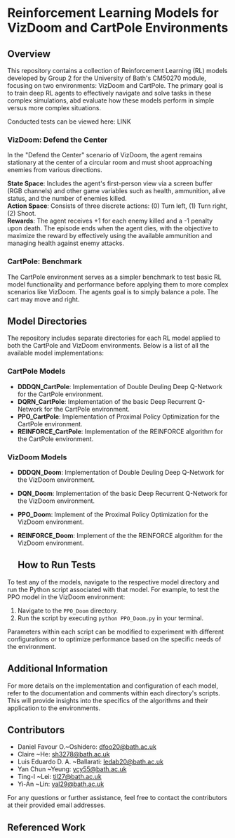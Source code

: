 # Reinforcement Learning Models for VizDoom and CartPole Environments
## Overview

This repository contains a collection of Reinforcement Learning (RL) models developed by Group 2 for the University of Bath's CM50270 module, focusing on two environments: VizDoom and CartPole. The primary goal is to train deep RL agents to effectively navigate and solve tasks in these complex simulations, abd evaluate how these models perform in simple versus more complex situations.

Conducted tests can be viewed here: LINK

### VizDoom: Defend the Center
In the "Defend the Center" scenario of VizDoom, the agent remains stationary at the center of a circular room and must shoot approaching enemies from various directions.

**State Space**: Includes the agent's first-person view via a screen buffer (RGB channels) and other game variables such as health, ammunition, alive status, and the number of enemies killed.  
**Action Space**: Consists of three discrete actions: (0) Turn left, (1) Turn right, (2) Shoot.  
**Rewards**: The agent receives +1 for each enemy killed and a -1 penalty upon death. The episode ends when the agent dies, with the objective to maximize the reward by effectively using the available ammunition and managing health against enemy attacks.

### CartPole: Benchmark
The CartPole environment serves as a simpler benchmark to test basic RL model functionality and performance before applying them to more complex scenarios like VizDoom. The agents goal is to simply balance a pole. The cart may move and right.

## Model Directories
The repository includes separate directories for each RL model applied to both the CartPole and VizDoom environments. Below is a list of all the available model implementations:

### CartPole Models
- **DDDQN_CartPole**: Implementation of Double Deuling Deep Q-Network for the CartPole environment.
- **DQRN_CartPole**: Implementation of the basic Deep Recurrent Q-Network for the CartPole environment.
- **PPO_CartPole**: Implementation of Proximal Policy Optimization for the CartPole environment.
- **REINFORCE_CartPole**: Implementation of the REINFORCE algorithm for the CartPole environment.

### VizDoom Models
- **DDDQN_Doom**: Implementation of Double Deuling Deep Q-Network for the VizDoom environment.
- **DQN_Doom**: Implementation of the basic Deep Recurrent Q-Network for the VizDoom environment.
- **PPO_Doom**: Implement of the Proximal Policy Optimization for the VizDoom environment.
- **REINFORCE_Doom**: Implement of the the REINFORCE algorithm for the VizDoom environment.

  ## How to Run Tests
To test any of the models, navigate to the respective model directory and run the Python script associated with that model. For example, to test the PPO model in the VizDoom environment:

1. Navigate to the `PPO_Doom` directory.
2. Run the script by executing `python PPO_Doom.py` in your terminal.

Parameters within each script can be modified to experiment with different configurations or to optimize performance based on the specific needs of the environment.

## Additional Information
For more details on the implementation and configuration of each model, refer to the documentation and comments within each directory's scripts. This will provide insights into the specifics of the algorithms and their application to the environments.

## Contributors
- Daniel Favour O.~Oshidero: dfoo20@bath.ac.uk
- Claire ~He: sh3278@bath.ac.uk
- Luis Eduardo D. A. ~Ballarati: ledab20@bath.ac.uk
- Yan Chun ~Yeung: ycy55@bath.ac.uk
- Ting-I ~Lei: til27@bath.ac.uk
- Yi-An ~Lin: yal29@bath.ac.uk

For any questions or further assistance, feel free to contact the contributors at their provided email addresses.

## Referenced Work
